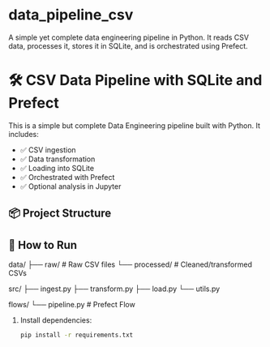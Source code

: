 # data_pipeline_csv

A simple yet complete data engineering pipeline in Python. It reads CSV data, processes it, stores it in SQLite, and is orchestrated using Prefect.

# 🛠 CSV Data Pipeline with SQLite and Prefect

This is a simple but complete Data Engineering pipeline built with Python. It includes:

- ✅ CSV ingestion
- ✅ Data transformation
- ✅ Loading into SQLite
- ✅ Orchestrated with Prefect
- ✅ Optional analysis in Jupyter

## 📦 Project Structure

## 🏁 How to Run

data/
├── raw/ # Raw CSV files
└── processed/ # Cleaned/transformed CSVs

src/
├── ingest.py
├── transform.py
├── load.py
└── utils.py

flows/
└── pipeline.py # Prefect Flow

1. Install dependencies:
   ```bash
   pip install -r requirements.txt
   ```
